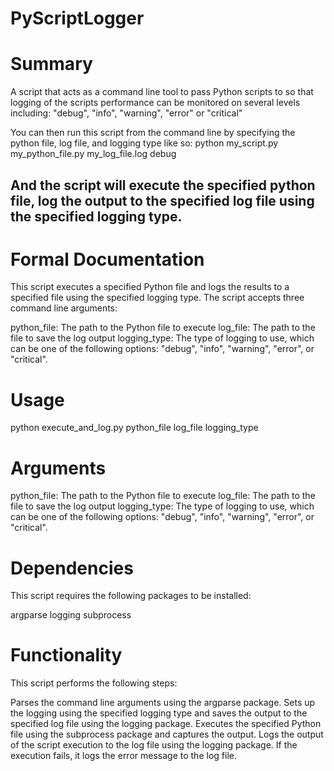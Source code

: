 # PyScriptLogger

# Summary

A script that acts as a command line tool to pass Python scripts to so that logging of the scripts performance can be monitored on several levels including: "debug", "info", "warning", "error" or "critical"

You can then run this script from the command line by specifying the python file, log file, and logging type like so:
python my_script.py my_python_file.py my_log_file.log debug

And the script will execute the specified python file, log the output to the specified log file using the specified logging type.
----------------------------------------------------------------------------------------------------------------------------------------------------

# Formal Documentation

This script executes a specified Python file and logs the results to a specified file using the specified logging type. The script accepts three command line arguments:

python_file: The path to the Python file to execute
log_file: The path to the file to save the log output
logging_type: The type of logging to use, which can be one of the following options: "debug", "info", "warning", "error", or "critical".

# Usage
python execute_and_log.py python_file log_file logging_type


# Arguments
python_file: The path to the Python file to execute
log_file: The path to the file to save the log output
logging_type: The type of logging to use, which can be one of the following options: "debug", "info", "warning", "error", or "critical".

# Dependencies
This script requires the following packages to be installed:

argparse
logging
subprocess

# Functionality
This script performs the following steps:

Parses the command line arguments using the argparse package.
Sets up the logging using the specified logging type and saves the output to the specified log file using the logging package.
Executes the specified Python file using the subprocess package and captures the output.
Logs the output of the script execution to the log file using the logging package. If the execution fails, it logs the error message to the log file.
